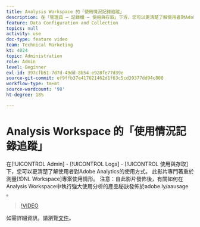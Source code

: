 ```yaml
---
title: Analysis Workspace 的「使用情況記錄追蹤」
description: 在「管理員 — 記錄檔 — 使用與存取」下方，您可以更清楚了解使用者對Adobe Analytics的使用情形。 此影片特別著重於測量工作區專案的使用情形。
feature: Data Configuration and Collection
topics: null
activity: use
doc-type: feature video
team: Technical Marketing
kt: 4024
topic: Administration
role: Admin
level: Beginner
exl-id: 397cfb51-7d7d-49dd-8b54-e928fe77d39e
source-git-commit: ef9ffb37e417621462d1f63c5cd39377dd94c800
workflow-type: tm+mt
source-wordcount: '98'
ht-degree: 18%

---
```


# Analysis Workspace 的「使用情況記錄追蹤」

在[!UICONTROL Admin] - [!UICONTROL Logs] - [!UICONTROL 使用與存取]下，您可以更清楚了解使用者對Adobe Analytics的使用方式。 此影片專門著重於測量[!DNL Workspace]專案使用情形。 注意：自此影片發佈後，有關如何在Analysis Workspace中執行強大使用分析的產品秘訣發佈於adobe.ly/aausage 。

>[!VIDEO](https://video.tv.adobe.com/v/29768/?quality=12)

如需詳細資訊，請瀏覽[文件](https://experienceleague.adobe.com/docs/analytics/admin/admin-tools/logs.html?lang=en)。
